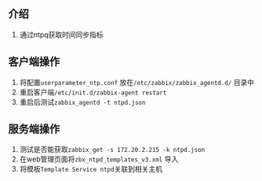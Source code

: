 ## 介绍

1. 通过ntpq获取时间同步指标

##  客户端操作

1. 将配置`userparameter_ntp.conf` 放在`/etc/zabbix/zabbix_agentd.d/` 目录中
2. 重启客户端`/etc/init.d/zabbix-agent restart`
3. 重启后测试`zabbix_agentd -t ntpd.json`

## 服务端操作

1. 测试是否能获取`zabbix_get -s 172.20.2.215 -k ntpd.json`
2. 在web管理页面将`zbx_ntpd_templates_v3.xml` 导入
5. 将模板`Template Service ntpd`关联到相关主机